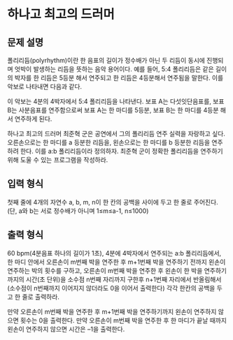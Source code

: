 # 하나고 최고의 드러머

## 문제 설명

폴리리듬(polyrhythm)이란 한 음표의 길이가 정수배가 아닌 두 리듬이 동시에 진행되며 엇박이 발생하는 리듬을 뜻하는 음악 용어이다. 예를 들어, 5:4 폴리리듬은 같은 길이의 박자를 한 리듬은 5등분 해서 연주되고 한 리듬은 4등분해서 연주됨을 말한다. 이를 악보로 나타내면 다음과 같다. 

이 악보는 4분의 4박자에서 5:4 폴리리듬을 나타낸다. 보표 A는 다섯잇단음표를, 보표 B는 사분음표를 연주함으로써 보표 A는 한 마디를 5등분, 보표 B는 한 마디를 4등분 해서 연주하게 된다. 

하나고 최고의 드러머 최준혁 군은 공연에서 그의 폴리리듬 연주 실력을 자랑하고 싶다. 오른손으로는 한 마디를 a 등분한 리듬을, 왼손으로는 한 마디를 b 등분한 리듬을 연주하려 한다. 이를 a:b 폴리리듬이라 정의하자. 최준혁 군이 정확한 폴리리듬을 연주하기 위해 도울 수 있는 프로그램을 작성하라.

## 입력 형식

첫째 줄에 4개의 자연수 a, b, m, n이 한 칸의 공백을 사이에 두고 한 줄로 주어진다. (단, a와 b는 서로 정수배가 아니며 1≤m≤a-1, n≤1000)

## 출력 형식

60 bpm(4분음표 하나의 길이가 1초), 4분에 4박자에서 연주되는 a:b 폴리리듬에서, 한 마디 안에서 오른손이 m번째 박을 연주한 후 m+1번째 박을 연주하기 전까지 왼손이 연주하는 박의 횟수를 구하고, 오른손이 m번째 박을 연주한 후 왼손이 한 박을 연주하기까지의 시간(초 단위)을 소수점 n번째 자리까지 구한후 n+1번째 자리에서 반올림해서(소수점이 n번째까지 이어지지 않더라도 0을 이어서 출력한다) 각각 한칸의 공백을 두고 한 줄로 출력하라.

만약 오른손이 m번째 박을 연주한 후 m+1번째 박을 연주하기까지 왼손이 연주하지 않으면 횟수는 0을
출력한다. 만약 오른손이 m번째 박을 연주한 후 한 마디가 끝날 때까지 왼손이 연주하지 않으면 시간은 –1을 출력한다. 


